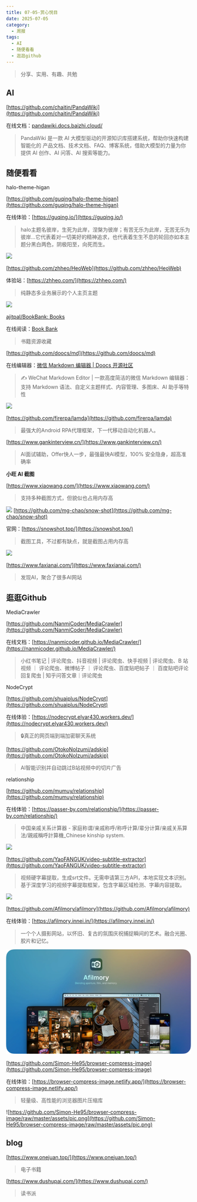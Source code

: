 ```yaml
---
title: 07-05-赏心悦目
date: 2025-07-05
category:
  - 周报
tags:
  - AI
  - 随便看看
  - 逛逛github
---
```


> 分享、实用、有趣、共勉


## AI


[https://github.com/chaitin/PandaWiki](https://github.com/chaitin/PandaWiki)

在线文档：[pandawiki.docs.baizhi.cloud/](https://pandawiki.docs.baizhi.cloud/ "https://pandawiki.docs.baizhi.cloud/")
>PandaWiki 是一款 AI 大模型驱动的开源知识库搭建系统，帮助你快速构建智能化的 产品文档、技术文档、FAQ、博客系统，借助大模型的力量为你提供 AI 创作、AI 问答、AI 搜索等能力。



## 随便看看


halo-theme-higan

[https://github.com/guqing/halo-theme-higan](https://github.com/guqing/halo-theme-higan)

在线体验：[https://guqing.io/](https://guqing.io/)
>halo主题名彼岸，生死为此岸，涅槃为彼岸；有苦无乐为此岸，无苦无乐为彼岸...它代表着对一切美好的精神追求，也代表着生生不息的轮回亦如本主题分黑白两色，阴极阳至，向死而生。

![](https://github.com/guqing/halo-theme-higan/raw/main/screenshots/Theme20220325-221824@2x.png)


[https://github.com/zhheo/HeoWeb](https://github.com/zhheo/HeoWeb)

体验站：[https://zhheo.com/](https://zhheo.com/)
>纯静态多业务展示的个人主页主题

![](https://github.com/zhheo/HeoWeb/raw/main/img/cover.webp)


[ajitpal/BookBank: Books](https://github.com/ajitpal/BookBank)

在线阅读：[Book Bank](https://ajitpal.github.io/BookBank/)
>书籍资源收藏


[https://github.com/doocs/md](https://github.com/doocs/md)

在线编辑器：[微信 Markdown 编辑器 | Doocs 开源社区](https://md.doocs.org/)
>✍ WeChat Markdown Editor | 一款高度简洁的微信 Markdown 编辑器：支持 Markdown 语法、自定义主题样式、内容管理、多图床、AI 助手等特性

![](https://camo.githubusercontent.com/450296fff3135f915a535118043f5fda4efca1d8310ce85ed6f1afc2d9c5c77e/68747470733a2f2f63646e2d646f6f63732e6f73732d636e2d7368656e7a68656e2e616c6979756e63732e636f6d2f67682f646f6f63732f6d642f696d616765732f64656d6f312e676966)


[https://github.com/firerpa/lamda](https://github.com/firerpa/lamda)
>最强大的Android RPA代理框架，下一代移动自动化机器人。


[https://www.gankinterview.cn/](https://www.gankinterview.cn/)
>AI面试辅助，Offer快人一步，最强最快AI模型，100% 安全隐身，超高准确率

**小旺 AI 截图**

[https://www.xiaowang.com/](https://www.xiaowang.com/)
>支持多种截图方式，但貌似也占用内存高

![](https://www.xiaowang.com/assis/img/lin5tip.webp)
[https://github.com/mg-chao/snow-shot](https://github.com/mg-chao/snow-shot)

官网：[https://snowshot.top/](https://snowshot.top/)
>截图工具，不过都有缺点，就是截图占用内存高

![](https://github.com/mg-chao/snow-shot/raw/main/docs/imgs/snow_shot_home.png)


[https://www.faxianai.com/](https://www.faxianai.com/)
>发现AI，聚合了很多AI网站



## 逛逛Github


MediaCrawler

[https://github.com/NanmiCoder/MediaCrawler](https://github.com/NanmiCoder/MediaCrawler)

在线文档：[https://nanmicoder.github.io/MediaCrawler/](https://nanmicoder.github.io/MediaCrawler/)
>小红书笔记 | 评论爬虫、抖音视频 | 评论爬虫、快手视频 | 评论爬虫、B 站视频 ｜ 评论爬虫、微博帖子 ｜ 评论爬虫、百度贴吧帖子 ｜ 百度贴吧评论回复爬虫 | 知乎问答文章｜评论爬虫


NodeCrypt


[https://github.com/shuaiplus/NodeCrypt](https://github.com/shuaiplus/NodeCrypt)

在线体验：[https://nodecrypt.elyar430.workers.dev/](https://nodecrypt.elyar430.workers.dev/)
>🔒真正的网页端到端加密聊天系统


[https://github.com/OtokoNoIzumi/adskip](https://github.com/OtokoNoIzumi/adskip)
>AI智能识别并自动跳过B站视频中的切片广告



relationship

[https://github.com/mumuy/relationship](https://github.com/mumuy/relationship)

在线体验：[https://passer-by.com/relationship/](https://passer-by.com/relationship/)
>中国亲戚关系计算器 - 家庭称谓/亲戚称呼/称呼计算/辈分计算/亲戚关系算法/親戚稱呼計算機_Chinese kinship system.

![](https://passer-by.com/relationship/static/image/app.png)





[https://github.com/YaoFANGUK/video-subtitle-extractor](https://github.com/YaoFANGUK/video-subtitle-extractor)
>视频硬字幕提取，生成srt文件。无需申请第三方API，本地实现文本识别。基于深度学习的视频字幕提取框架，包含字幕区域检测、字幕内容提取。

![](https://github.com/YaoFANGUK/video-subtitle-extractor/raw/main/design/demo.png)


[https://github.com/Afilmory/afilmory](https://github.com/Afilmory/afilmory)

在线体验：[https://afilmory.innei.in/](https://afilmory.innei.in/)
>一个个人摄影网站，以怀旧、复古的氛围庆祝捕捉瞬间的艺术。融合光圈、胶片和记忆。

![](https://github.com/Afilmory/assets/raw/main/afilmory-readme.webp?raw=true)


[https://github.com/Simon-He95/browser-compress-image](https://github.com/Simon-He95/browser-compress-image)

在线体验：[https://browser-compress-image.netlify.app/](https://browser-compress-image.netlify.app/)
>轻量级、高性能的浏览器图片压缩库

![https://github.com/Simon-He95/browser-compress-image/raw/master/assets/pic.png](https://github.com/Simon-He95/browser-compress-image/raw/master/assets/pic.png)



## blog


[https://www.onejuan.top/](https://www.onejuan.top/)
>电子书籍

[https://www.dushupai.com/](https://www.dushupai.com/)
>读书派


